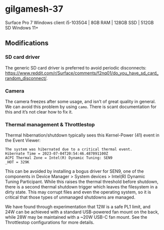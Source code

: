 # gilgamesh-37

Surface Pro 7 Windows client
i5-1035G4 | 8GB RAM | 128GB SSD | 512GB SD
Windows 11+

## Modifications

### SD card driver

The generic SD card driver is preferred to avoid periodic disconnects: <https://www.reddit.com/r/Surface/comments/f2nq01/do_you_have_sd_card_random_disconnect/>.

### Camera

The camera freezes after some usage, and isn’t of great quality in general. We can avoid this problem by using `camo`. There is scant documentation for this and it’s not clear how to fix it.

### Thermal management & Throttlestop

Thermal hibernation/shutdown typically sees this Kernel-Power (41) event in the Event Viewer:

```
The system was hibernated due to a critical thermal event.
Hibernate Time = ‎2023‎-‎07‎-‎04T20:54:46.487091100Z             
ACPI Thermal Zone = Intel(R) Dynamic Tuning: SEN9             
_HOT = 329K
```

This can be avoided by installing a bogus driver for SEN9, one of the components in Device Manager > System devices > Intel(R) Dynamic Tuning Participant. While this raises the thermal threshold before shutdown, there is a second thermal shutdown trigger which leaves the filesystem in a dirty state. This may corrupt files and even the operating system, so it is critical that those types of unmanaged shutdowns are managed.

We have found through experimentation that 12W is a safe PL1 limit, and 24W can be achieved with a standard USB-powered fan mount on the back, while 28W may be maintained with a ~20W USB-C fan mount. See the Throttlestop configurations for more details.
